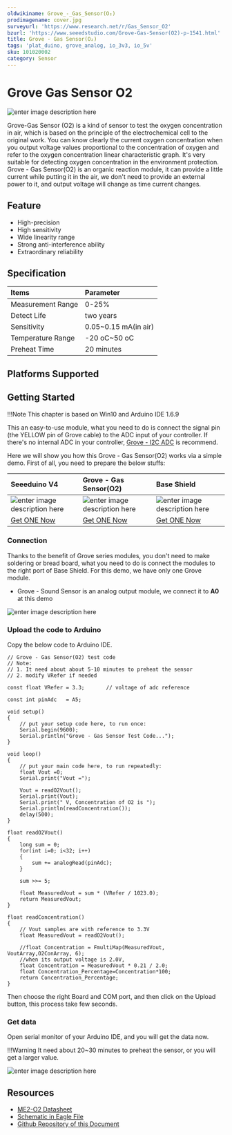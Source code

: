 ```yaml
---
oldwikiname: Grove_-_Gas_Sensor(O₂)
prodimagename: cover.jpg
surveyurl: 'https://www.research.net/r/Gas_Sensor_O2'
bzurl: 'https://www.seeedstudio.com/Grove-Gas-Sensor(O2)-p-1541.html'
title: Grove - Gas Sensor(O₂)
tags: 'plat_duino, grove_analog, io_3v3, io_5v'
sku: 101020002
category: Sensor
---
```


# Grove Gas Sensor O2

![enter image description here](https://raw.githubusercontent.com/SeeedDocument/Grove_Gas_Sensor_O2/master/images/cover.jpg)

Grove-Gas Sensor \(O2\) is a kind of sensor to test the oxygen concentration in air, which is based on the principle of the electrochemical cell to the original work. You can know clearly the current oxygen concentration when you output voltage values proportional to the concentration of oxygen and refer to the oxygen concentration linear characteristic graph. It's very suitable for detecting oxygen concentration in the environment protection. Grove - Gas Sensor\(O2\) is an organic reaction module, it can provide a little current while putting it in the air, we don't need to provide an external power to it, and output voltage will change as time current changes.

## Feature

* High-precision
* High sensitivity
* Wide linearity range
* Strong anti-interference ability
* Extraordinary reliability

## Specification

| Items | Parameter |
| :--- | :--- |
| Measurement Range | 0-25% |
| Detect Life | two years |
| Sensitivity | 0.05~0.15 mA\(in air\) |
| Temperature Range | -20 oC~50 oC |
| Preheat Time | 20 minutes |

## Platforms Supported

## Getting Started

!!!Note This chapter is based on Win10 and Arduino IDE 1.6.9

This an easy-to-use module, what you need to do is connect the signal pin \(the YELLOW pin of Grove cable\) to the ADC input of your controller. If there's no internal ADC in your controller, [Grove - I2C ADC](http://www.seeedstudio.com/Grove-I2C-ADC-p-1580.html) is recommend.

Here we will show you how this Grove - Gas Sensor\(O2\) works via a simple demo. First of all, you need to prepare the below stuffs:

| Seeeduino V4 | Grove - Gas Sensor\(O2\) | Base Shield |
| :--- | :--- | :--- |
| ![enter image description here](https://raw.githubusercontent.com/SeeedDocument/Grove_Light_Sensor/master/images/gs_1.jpg) | ![enter image description here](https://raw.githubusercontent.com/SeeedDocument/Grove_Gas_Sensor_O2/master/images/gas_sensor_210.jpg) | ![enter image description here](https://raw.githubusercontent.com/SeeedDocument/Grove_Light_Sensor/master/images/gs_4.jpg) |
| [Get ONE Now](http://www.seeedstudio.com/Seeeduino-V4.2-p-2517.html) | [Get ONE Now](http://www.seeedstudio.com/grove-gas-sensoro2-p-1541.html) | [Get ONE Now](http://www.seeedstudio.com/Grove-Universal-4-Pin-20cm-Unbuckled-Cable-%285-PCs-Pack%29-p-749.html) |

### Connection

Thanks to the benefit of Grove series modules, you don't need to make soldering or bread board, what you need to do is connect the modules to the right port of Base Shield. For this demo, we have only one Grove module.

* Grove - Sound Sensor is an analog output module, we connect it to **A0** at this demo

![enter image description here](https://raw.githubusercontent.com/SeeedDocument/Grove_Gas_Sensor_O2/master/images/connection.jpeg)

### Upload the code to Arduino

Copy the below code to Arduino IDE.

```text
// Grove - Gas Sensor(O2) test code
// Note:
// 1. It need about about 5-10 minutes to preheat the sensor
// 2. modify VRefer if needed

const float VRefer = 3.3;       // voltage of adc reference

const int pinAdc   = A5;

void setup() 
{
    // put your setup code here, to run once:
    Serial.begin(9600);
    Serial.println("Grove - Gas Sensor Test Code...");
}

void loop() 
{
    // put your main code here, to run repeatedly:
    float Vout =0;
    Serial.print("Vout =");

    Vout = readO2Vout();
    Serial.print(Vout);
    Serial.print(" V, Concentration of O2 is ");
    Serial.println(readConcentration());
    delay(500);
}

float readO2Vout()
{
    long sum = 0;
    for(int i=0; i<32; i++)
    {
        sum += analogRead(pinAdc);
    }

    sum >>= 5;

    float MeasuredVout = sum * (VRefer / 1023.0);
    return MeasuredVout;
}

float readConcentration()
{
    // Vout samples are with reference to 3.3V
    float MeasuredVout = readO2Vout();

    //float Concentration = FmultiMap(MeasuredVout, VoutArray,O2ConArray, 6);
    //when its output voltage is 2.0V,
    float Concentration = MeasuredVout * 0.21 / 2.0;
    float Concentration_Percentage=Concentration*100;
    return Concentration_Percentage;
}
```

Then choose the right Board and COM port, and then click on the Upload button, this process take few seconds.

### Get data

Open serial monitor of your Arduino IDE, and you will get the data now.

!!!Warning It need about 20~30 minutes to preheat the sensor, or you will get a larger value.

![enter image description here](https://raw.githubusercontent.com/SeeedDocument/Grove_Gas_Sensor_O2/master/images/data.png)

## Resources

* [ME2-O2 Datasheet](https://github.com/SeeedDocument/Grove_Gas_Sensor_O2/raw/master/resources/ME2-O2-D20%200-25%25%20Manual%20%28ver1.2%29.pdf)
* [Schematic in Eagle File](https://github.com/SeeedDocument/Grove_Gas_Sensor_O2/raw/master/resources/Schematics_O2.zip)
* [Github Repository of this Document](https://github.com/SeeedDocument/Grove_Gas_Sensor_O2)


